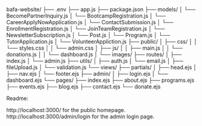 bafa-website/
├── .env
├── app.js
├── package.json
├── models/
│   └── BecomePartnerInquiry.js
│   └── BootcampRegistration.js
│   └── CareerApplyNowApplication.js
│   └── ContactSubmission.js
│   └── EnrollmentRegistration.js
│   └── JoinTeamRegistration.js
│   └── NewsletterSubscription.js
│   └── Post.js
│   └── Program.js
│   └── TutorApplication.js
│   └── VolunteerAppliction.js
├── public/
│   ├── css/
│   │   └── styles.css
│   │   └── admin.css
│   ├── js/
│   │   ├── main.js
│   │   └── donations.js
│   │   └── dashboard.js
│   └── images/
├── routes/
│   ├── index.js
│   └── admin.js
├── utils/
│   ├── auth.js
│   └── email.js
│   ├── fileUpload.js
│   └── validation.js
└── views/
    ├── partials/
    │   ├── head.ejs
    │   ├── nav.ejs
    │   └── footer.ejs
    ├── admin/
    │   ├── login.ejs
    │   └── dashboard.ejs
    └── pages/
        ├── index.ejs
        ├── about.ejs
        ├── programs.ejs
        ├── events.ejs
        ├── blog.ejs
        ├── contact.ejs
        └── donate.ejs


Readme:

http://localhost:3000/ for the public homepage.
http://localhost:3000/admin/login for the admin login page.

